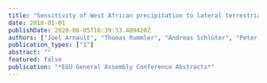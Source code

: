 ```yaml
---
title: "Sensitivity of West African precipitation to lateral terrestrial water flow in WRF-Hydro"
date: 2018-01-01
publishDate: 2020-06-05T16:39:33.489420Z
authors: ["Joel Arnault", "Thomas Rummler", "Andreas Schlüter", "Peter Knippertz", "Andreas Fink", "Harald Kunstmann"]
publication_types: ["1"]
abstract: ""
featured: false
publication: "*EGU General Assembly Conference Abstracts*"
---
```


